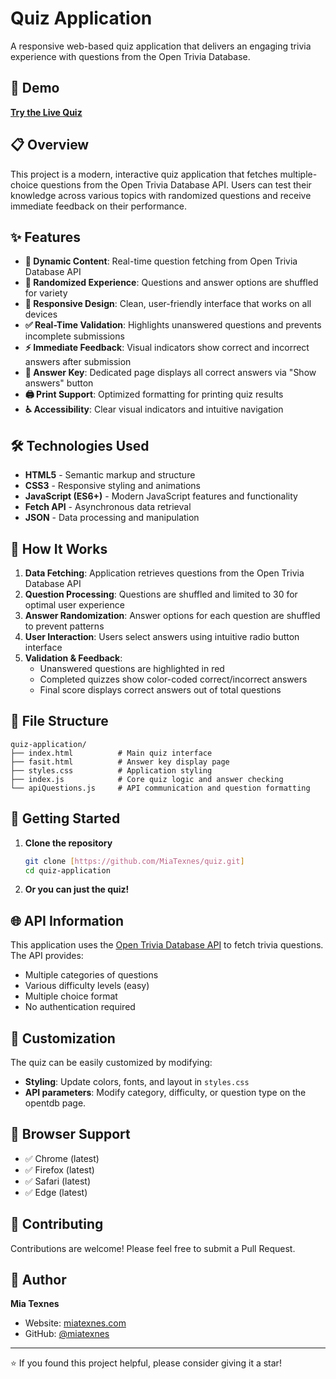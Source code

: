 # Quiz Application

A responsive web-based quiz application that delivers an engaging trivia experience with questions from the Open Trivia Database.

## 🚀 Demo

**[Try the Live Quiz](https://quiz-mia.netlify.app/)**

## 📋 Overview

This project is a modern, interactive quiz application that fetches multiple-choice questions from the Open Trivia Database API. Users can test their knowledge across various topics with randomized questions and receive immediate feedback on their performance.

## ✨ Features

- **🔄 Dynamic Content**: Real-time question fetching from Open Trivia Database API
- **🎲 Randomized Experience**: Questions and answer options are shuffled for variety
- **📱 Responsive Design**: Clean, user-friendly interface that works on all devices
- **✅ Real-Time Validation**: Highlights unanswered questions and prevents incomplete submissions
- **⚡ Immediate Feedback**: Visual indicators show correct and incorrect answers after submission
- **📄 Answer Key**: Dedicated page displays all correct answers via "Show answers" button
- **🖨️ Print Support**: Optimized formatting for printing quiz results
- **♿ Accessibility**: Clear visual indicators and intuitive navigation

## 🛠️ Technologies Used

- **HTML5** - Semantic markup and structure
- **CSS3** - Responsive styling and animations
- **JavaScript (ES6+)** - Modern JavaScript features and functionality
- **Fetch API** - Asynchronous data retrieval
- **JSON** - Data processing and manipulation

## 🎯 How It Works

1. **Data Fetching**: Application retrieves questions from the Open Trivia Database API
2. **Question Processing**: Questions are shuffled and limited to 30 for optimal user experience
3. **Answer Randomization**: Answer options for each question are shuffled to prevent patterns
4. **User Interaction**: Users select answers using intuitive radio button interface
5. **Validation & Feedback**:
   - Unanswered questions are highlighted in red
   - Completed quizzes show color-coded correct/incorrect answers
   - Final score displays correct answers out of total questions

## 📁 File Structure

```
quiz-application/
├── index.html          # Main quiz interface
├── fasit.html          # Answer key display page
├── styles.css          # Application styling
├── index.js            # Core quiz logic and answer checking
└── apiQuestions.js     # API communication and question formatting
```

## 🚀 Getting Started

1. **Clone the repository**

   ```bash
   git clone [https://github.com/MiaTexnes/quiz.git]
   cd quiz-application
   ```

2. **Or you can just the quiz!**

## 🌐 API Information

This application uses the [Open Trivia Database API](https://opentdb.com/) to fetch trivia questions. The API provides:

- Multiple categories of questions
- Various difficulty levels (easy)
- Multiple choice format
- No authentication required

## 🎨 Customization

The quiz can be easily customized by modifying:

- **Styling**: Update colors, fonts, and layout in `styles.css`
- **API parameters**: Modify category, difficulty, or question type on the opentdb page.

## 📱 Browser Support

- ✅ Chrome (latest)
- ✅ Firefox (latest)
- ✅ Safari (latest)
- ✅ Edge (latest)

## 🤝 Contributing

Contributions are welcome! Please feel free to submit a Pull Request.

## 👤 Author

**Mia Texnes**

- Website: [miatexnes.com](https://miatexnes.com)
- GitHub: [@miatexnes](https://github.com/miatexnes)

---

⭐ If you found this project helpful, please consider giving it a star!
